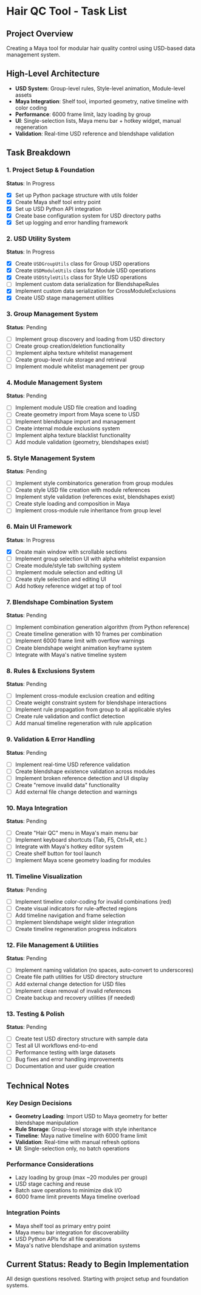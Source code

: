 # Hair QC Tool - Task List

## Project Overview
Creating a Maya tool for modular hair quality control using USD-based data management system.

## High-Level Architecture
- **USD System**: Group-level rules, Style-level animation, Module-level assets
- **Maya Integration**: Shelf tool, imported geometry, native timeline with color coding  
- **Performance**: 6000 frame limit, lazy loading by group
- **UI**: Single-selection lists, Maya menu bar + hotkey widget, manual regeneration
- **Validation**: Real-time USD reference and blendshape validation

## Task Breakdown

### 1. Project Setup & Foundation
**Status**: In Progress
- [x] Set up Python package structure with utils folder
- [x] Create Maya shelf tool entry point
- [x] Set up USD Python API integration
- [x] Create base configuration system for USD directory paths
- [x] Set up logging and error handling framework

### 2. USD Utility System
**Status**: In Progress  
- [x] Create `USDGroupUtils` class for Group USD operations
- [x] Create `USDModuleUtils` class for Module USD operations  
- [x] Create `USDStyleUtils` class for Style USD operations
- [ ] Implement custom data serialization for BlendshapeRules
- [x] Implement custom data serialization for CrossModuleExclusions
- [x] Create USD stage management utilities

### 3. Group Management System
**Status**: Pending
- [ ] Implement group discovery and loading from USD directory
- [ ] Create group creation/deletion functionality
- [ ] Implement alpha texture whitelist management
- [ ] Create group-level rule storage and retrieval
- [ ] Implement module whitelist management per group

### 4. Module Management System  
**Status**: Pending
- [ ] Implement module USD file creation and loading
- [ ] Create geometry import from Maya scene to USD
- [ ] Implement blendshape import and management
- [ ] Create internal module exclusions system
- [ ] Implement alpha texture blacklist functionality
- [ ] Add module validation (geometry, blendshapes exist)

### 5. Style Management System
**Status**: Pending
- [ ] Implement style combinatorics generation from group modules
- [ ] Create style USD file creation with module references  
- [ ] Implement style validation (references exist, blendshapes exist)
- [ ] Create style loading and composition in Maya
- [ ] Implement cross-module rule inheritance from group level

### 6. Main UI Framework
**Status**: In Progress
- [x] Create main window with scrollable sections
- [ ] Implement group selection UI with alpha whitelist expansion
- [ ] Create module/style tab switching system
- [ ] Implement module selection and editing UI
- [ ] Create style selection and editing UI
- [ ] Add hotkey reference widget at top of tool

### 7. Blendshape Combination System
**Status**: Pending
- [ ] Implement combination generation algorithm (from Python reference)
- [ ] Create timeline generation with 10 frames per combination
- [ ] Implement 6000 frame limit with overflow warnings
- [ ] Create blendshape weight animation keyframe system
- [ ] Integrate with Maya's native timeline system

### 8. Rules & Exclusions System
**Status**: Pending
- [ ] Implement cross-module exclusion creation and editing
- [ ] Create weight constraint system for blendshape interactions
- [ ] Implement rule propagation from group to all applicable styles
- [ ] Create rule validation and conflict detection
- [ ] Add manual timeline regeneration with rule application

### 9. Validation & Error Handling
**Status**: Pending
- [ ] Implement real-time USD reference validation
- [ ] Create blendshape existence validation across modules
- [ ] Implement broken reference detection and UI display
- [ ] Create "remove invalid data" functionality
- [ ] Add external file change detection and warnings

### 10. Maya Integration
**Status**: Pending
- [ ] Create "Hair QC" menu in Maya's main menu bar
- [ ] Implement keyboard shortcuts (Tab, F5, Ctrl+R, etc.)
- [ ] Integrate with Maya's hotkey editor system
- [ ] Create shelf button for tool launch
- [ ] Implement Maya scene geometry loading for modules

### 11. Timeline Visualization
**Status**: Pending
- [ ] Implement timeline color-coding for invalid combinations (red)
- [ ] Create visual indicators for rule-affected regions
- [ ] Add timeline navigation and frame selection
- [ ] Implement blendshape weight slider integration
- [ ] Create timeline regeneration progress indicators

### 12. File Management & Utilities
**Status**: Pending
- [ ] Implement naming validation (no spaces, auto-convert to underscores)
- [ ] Create file path utilities for USD directory structure
- [ ] Add external change detection for USD files
- [ ] Implement clean removal of invalid references
- [ ] Create backup and recovery utilities (if needed)

### 13. Testing & Polish
**Status**: Pending
- [ ] Create test USD directory structure with sample data
- [ ] Test all UI workflows end-to-end
- [ ] Performance testing with large datasets
- [ ] Bug fixes and error handling improvements
- [ ] Documentation and user guide creation

## Technical Notes

### Key Design Decisions
- **Geometry Loading**: Import USD to Maya geometry for better blendshape manipulation
- **Rule Storage**: Group-level storage with style inheritance
- **Timeline**: Maya native timeline with 6000 frame limit
- **Validation**: Real-time with manual refresh options
- **UI**: Single-selection only, no batch operations

### Performance Considerations
- Lazy loading by group (max ~20 modules per group)
- USD stage caching and reuse
- Batch save operations to minimize disk I/O
- 6000 frame limit prevents Maya timeline overload

### Integration Points
- Maya shelf tool as primary entry point
- Maya menu bar integration for discoverability
- USD Python APIs for all file operations
- Maya's native blendshape and animation systems

## Current Status: Ready to Begin Implementation
All design questions resolved. Starting with project setup and foundation systems.